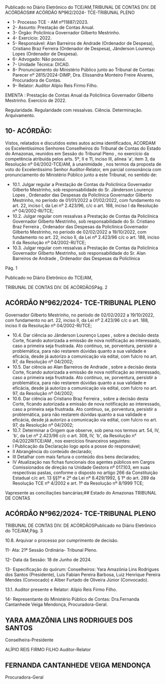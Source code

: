 Publicado  no  Diário  Eletrônico do TCE/AM,TRIBUNAL DE CONTAS DIV. DE ACÓRDÃOS## ACÓRDÃO Nº962/2024- TCE-TRIBUNAL PLENO

- 1- Processo TCE - AM nº11887/2023.
- 2- Assunto: Prestação de Contas Anual.
- 3- Órgão: Policlínica Governador Gilberto Mestrinho.
- 4- Exercício: 2022.
- 5- Responsável: Alan  Barreiros  de  Andrade  (Ordenador  de  Despesa),  Cristiano  Braz Ferreira (Ordenador de Despesa), Jânderson Lourenço Lopes (Ordenador de Despesa).
- 6- Advogado: Não possui.
- 7- Unidade Técnica: DICAD.
- 8- Pronunciamento  do  Ministério  Público  junto  ao  Tribunal  de  Contas: Parecer  nº 2815/2024-DIMP, Dra. Elissandra Monteiro Freire Alvares, Procuradora de Contas.
- 9- Relator: Auditor Alípio Reis Firmo Filho.

EMENTA : Prestação de Contas Anual da Policlínica Governador Gilberto Mestrinho. Exercício de 2022.

Regularidade. Regularidade com ressalvas. Ciência. Determinação. Arquivamento.

## 10-  ACÓRDÃO:

Vistos, relatados e discutidos estes autos acima identificados, ACORDAM os Excelentíssimos Senhores Conselheiros do Tribunal de Contas do Estado do Amazonas, reunidos em Sessão do Tribunal Pleno , no exercício da competência atribuída pelos arts. 5º, II e 11, inciso III, alínea 'a', item 3, da Resolução  nº  04/2002-TCE/AM, à unanimidade , nos termos da proposta de voto do Excelentíssimo Senhor Auditor-Relator, em parcial consonância com pronunciamento do Ministério Público junto a este Tribunal, no sentido de:

- 10.1. Julgar  regular a Prestação  de  Contas da  Policlínica  Governador Gilberto Mestrinho, sob responsabilidade do Sr. Jânderson Lourenço Lopes , Ordenador  das  Despesas  da  Policlínica  Governador  Gilberto Mestrinho, no período de 01/01/2022 a 01/02/2022, com fundamento no art. 22, inciso I, da Lei nº 2.423/96, c/c o art. 188, inciso I da Resolução nº 04/2002-RI/TCE;
- 10.2. Julgar  regular  com  ressalvas a  Prestação  de  Contas  da  Policlínica Governador Gilberto Mestrinho, sob responsabilidade do Sr. Cristiano Braz  Ferreira , Ordenador  das  Despesas  da  Policlínica  Governador Gilberto  Mestrinho,  no  período  de  02/02/2022  a  19/10/2022,  com fundamento no art. 22, inciso II, da Lei nº 2.423/96 c/c o art. 188, inciso II da Resolução nº 04/2002-RI/TCE;
- 10.3. Julgar  regular  com  ressalvas a  Prestação  de  Contas  da  Policlínica Governador  Gilberto Mestrinho, sob  responsabilidade do Sr. Alan Barreiros de Andrade , Ordenador das Despesas da Policlínica

Pág. 1

Publicado  no  Diário  Eletrônico do TCE/AM,

TRIBUNAL DE CONTAS DIV. DE ACÓRDÃOSPág. 2

## ACÓRDÃO Nº962/2024- TCE-TRIBUNAL PLENO

Governador Gilberto Mestrinho, no período de 02/02/2022 a 19/10/2022, com fundamento no art. 22, inciso II, da Lei nº 2.423/96 c/c o art. 188, inciso II da Resolução nº 04/2002-RI/TCE;

- 10.4. Dar  ciência ao Jânderson  Lourenço  Lopes , sobre  a  decisão  desta Corte, ficando autorizada a emissão de nova notificação ao interessado, caso a primeira seja frustrada. Ato contínuo, se, porventura, persistir a problemática,  para  não  restarem  dúvidas  quanto  a  sua  validade  e eficácia, desde já autorizo a comunicação via edital, com fulcro no art. 97, da Resolução nº 04/2002;
- 10.5. Dar  ciência ao Alan  Barreiros  de  Andrade , sobre  a  decisão  desta Corte, ficando autorizada a emissão de nova notificação ao interessado, caso a primeira seja frustrada. Ato contínuo, se, porventura, persistir a problemática,  para  não  restarem  dúvidas  quanto  a  sua  validade  e eficácia, desde já autorizo a comunicação via edital, com fulcro no art. 97, da Resolução nº 04/2002;
- 10.6. Dar ciência ao Cristiano Braz Ferreira , sobre a decisão desta Corte, ficando autorizada a emissão de nova notificação ao interessado, caso a  primeira  seja  frustrada.  Ato  contínuo,  se,  porventura,  persistir  a problemática,  para  não  restarem  dúvidas  quanto  a  sua  validade  e eficácia, desde já autorizo a comunicação via edital, com fulcro no art. 97, da Resolução nº 04/2002;
- 10.7. Determinar a Origem que observe, sob pena nos termos art. 54, IV, 'b', da  Lei  nº  2.423/96  c/c  o  art.  308,  IV,  'b',  da  Resolução  n°  04/2022RITCE/AM ,  nos exercícios financeiros seguintes:
- I Publicação da Declaração logo após a posse do responsável;
- II Abrangência do conteúdo declarado;
- III Detalhar com mais fartura o conteúdo dos bens declarados;
- IV Atualização nas fichas funcionais dos agentes públicos em Cargos Comissionados  de  direção  na  Unidade  Gestora  nº  017.103,  em  suas respectivas  pastas,  conforme  o  disposto  no  artigo  266  da  Constituição Estadual c/c art. 13 §§1º e 2º da Lei nº 8.429/1992, § 1º do art. 289 da Resolução TCE nº 4/2002 e art. 1º da Resolução nº 8/1999 TCE;

Vapresente as conciliações bancárias;## Estado do Amazonas TRIBUNAL DE CONTAS

## ACÓRDÃO Nº962/2024- TCE-TRIBUNAL PLENO

TRIBUNAL DE CONTAS DIV. DE ACÓRDÃOSPublicado  no  Diário  Eletrônico do TCE/AM,Pág. 3

10.8. Arquivar o processo por cumprimento de decisão.

11-  Ata: 21ª Sessão Ordinária- Tribunal Pleno.

12-  Data da Sessão: 18 de Junho de 2024.

13-  Especificação  do  quórum: Conselheiros:  Yara  Amazônia  Lins  Rodrigues  dos Santos  (Presidente),  Luis  Fabian  Pereira  Barbosa,  Luiz  Henrique  Pereira  Mendes (Convocado) e Alber Furtado de Oliveira Júnior (Convocado).

13.1. Auditor presente e Relator: Alípio Reis Firmo Filho.

14-  Representante do Ministério Público de Contas: Dra.Fernanda Cantanhede Veiga Mendonça, Procuradora-Geral.

## YARA AMAZÔNIA LINS RODRIGUES DOS SANTOS

Conselheira-Presidente

ALÍPIO REIS FIRMO FILHO Auditor-Relator

## FERNANDA CANTANHEDE VEIGA MENDONÇA

Procuradora-Geral